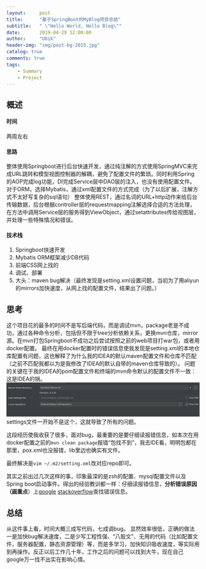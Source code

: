 ```yaml
---
layout:     post
title:      "基于SpringBoot的MyBlog项目总结"
subtitle:   " \"Hello World, Hello Blog\""
date:       2019-04-29 12:00:00
author:     "Ubik"
header-img: "img/post-bg-2015.jpg"
catalog: true
comments: true
tags:
    - Summary
    - Project
---
```

## 概述
#### 时间 
两周左右
#### 思路
整体使用Springboot进行后台快速开发，通过纯注解的方式使用SpringMVC来完成URL跳转和模型视图控制器的解耦，避免了配置文件的繁琐。同时利用Spring的AOP完成log功能，DI完成Service层中DAO层的注入，也没有使用配置文件。
对于ORM，选择Mybatis，通过xml配置文件的方式完成（为了以后扩展，注解方式不太好写复杂的sql语句）
整体使用REST，通过名词的URL+http动作来给后台传输数据，后台根据controller层的requestmapping注解选择合适的方法处理，在方法中调用Service层的服务得到ViewObject，通过setattributes传给视图层，并处理一些特殊情况和错误。
#### 技术栈
1. Springboot快速开发
2. Mybatis ORM框架减少DB代码
4. 前端CSS网上找的
5. 调试、部署
6. 大头：maven bug解决（最终发现是setting.xml设置问题，当初为了用aliyun的mirrors加快速度，从网上找的配置文件，结果出了问题。）

## 思考
这个项目花的最多的时间不是写后端代码，而是调试mvn，package老是不成功，通过各种命令分析，包括但不限于tree分析依赖关系，更换mvn仓库，mirror源。在mvn打包Springboot不成功之后尝试按照之前的web项目打war包，或者用docker配置。
最终在用docker配置时的错误信息使我发现是setting.xml的本地仓库配置有问题，这也解释了为什么我的IDEA的默认maven配置文件和仓库不匹配（之前不匹配我都以为是我修改了IDEA的默认自带的maven仓库导致的）。
问题的关键在于我的IDEA的pom配置文件和终端的mvn命令默认的配置文件不一致：这是IDEA的锅。![a](img/2019-05-01-myblog1.jpg)
settings文件一开始不是这个，这就导致了所有的问题。

这段经历使我收获了很多，面对bug，最重要的是要仔细读报错信息，如本次在用docker配置之前的`mvn clean package`报错“包找不到”，我去IDE看，明明包都在那里，pox.xml也没报错，lib里边也确实有文件。

最终解决是`vim ~/.m2/setting.xml`改对应repo即可。

其实之前出过几次这样的事，印象最深的是zsh的配置、mysql配置文件以及Spring boot启动事件。得出的经验教训都一样：仔细读报错信息，**分析错误原因（画重点**）上[google](www.google.com) [stackoverflow](https://stackoverflow.com)查找错误信息。

## 总结
从这件事上看，时间大概三成写代码，七成调bug。
显然效率很低，正确的做法一是加快bug解决速度，二是少写工程性强、“八股文”、无用的代码（比如配置文件，服务器配置，静态资源管理）等，而是多学习，加快知识吸收速度，等实际用到再操作。反正以后工作几十年，工作之后的问题可以找到大牛，现在自己google万一找不出实在影响心情。
